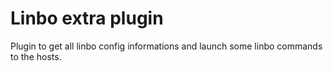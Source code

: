# Linbo extra plugin

Plugin to get all linbo config informations and launch some linbo commands to the hosts.
